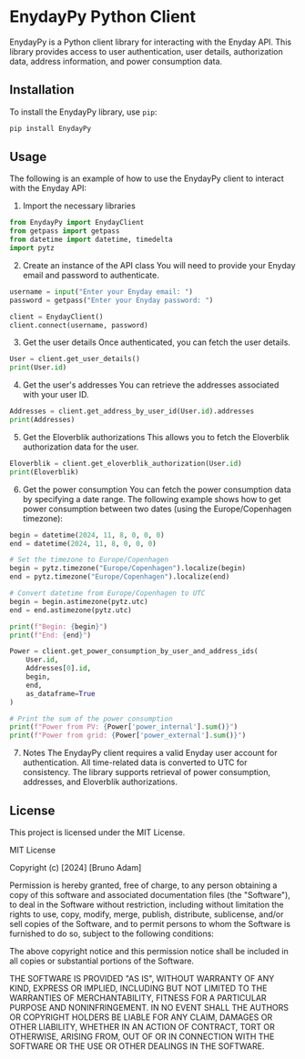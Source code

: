 # EnydayPy Python Client

EnydayPy is a Python client library for interacting with the Enyday API. This library provides access to user authentication, user details, authorization data, address information, and power consumption data.

## Installation

To install the EnydayPy library, use `pip`:

```bash
pip install EnydayPy
```
## Usage

The following is an example of how to use the EnydayPy client to interact with the Enyday API:

1. Import the necessary libraries
```python
from EnydayPy import EnydayClient
from getpass import getpass
from datetime import datetime, timedelta
import pytz
```
2. Create an instance of the API class
You will need to provide your Enyday email and password to authenticate.
```python
username = input("Enter your Enyday email: ")
password = getpass("Enter your Enyday password: ")

client = EnydayClient()
client.connect(username, password)
```
3. Get the user details
Once authenticated, you can fetch the user details.
```python
User = client.get_user_details()
print(User.id)
```
4. Get the user's addresses
You can retrieve the addresses associated with your user ID.
```python
Addresses = client.get_address_by_user_id(User.id).addresses
print(Addresses)
```
5. Get the Eloverblik authorizations
This allows you to fetch the Eloverblik authorization data for the user.
```python
Eloverblik = client.get_eloverblik_authorization(User.id)
print(Eloverblik)
```
6. Get the power consumption
You can fetch the power consumption data by specifying a date range. The following example shows how to get power consumption between two dates (using the Europe/Copenhagen timezone):
```python
begin = datetime(2024, 11, 8, 0, 0, 0)
end = datetime(2024, 11, 8, 0, 0, 0)

# Set the timezone to Europe/Copenhagen
begin = pytz.timezone("Europe/Copenhagen").localize(begin)
end = pytz.timezone("Europe/Copenhagen").localize(end)

# Convert datetime from Europe/Copenhagen to UTC
begin = begin.astimezone(pytz.utc)
end = end.astimezone(pytz.utc)

print(f"Begin: {begin}")
print(f"End: {end}")

Power = client.get_power_consumption_by_user_and_address_ids(
    User.id, 
    Addresses[0].id, 
    begin, 
    end, 
    as_dataframe=True
)

# Print the sum of the power consumption
print(f"Power from PV: {Power['power_internal'].sum()}")
print(f"Power from grid: {Power['power_external'].sum()}")
```
7. Notes
The EnydayPy client requires a valid Enyday user account for authentication.
All time-related data is converted to UTC for consistency.
The library supports retrieval of power consumption, addresses, and Eloverblik authorizations.

## License

This project is licensed under the MIT License.

MIT License

Copyright (c) [2024] [Bruno Adam]

Permission is hereby granted, free of charge, to any person obtaining a copy
of this software and associated documentation files (the "Software"), to deal
in the Software without restriction, including without limitation the rights
to use, copy, modify, merge, publish, distribute, sublicense, and/or sell
copies of the Software, and to permit persons to whom the Software is
furnished to do so, subject to the following conditions:

The above copyright notice and this permission notice shall be included in all
copies or substantial portions of the Software.

THE SOFTWARE IS PROVIDED "AS IS", WITHOUT WARRANTY OF ANY KIND, EXPRESS OR
IMPLIED, INCLUDING BUT NOT LIMITED TO THE WARRANTIES OF MERCHANTABILITY,
FITNESS FOR A PARTICULAR PURPOSE AND NONINFRINGEMENT. IN NO EVENT SHALL THE
AUTHORS OR COPYRIGHT HOLDERS BE LIABLE FOR ANY CLAIM, DAMAGES OR OTHER
LIABILITY, WHETHER IN AN ACTION OF CONTRACT, TORT OR OTHERWISE, ARISING FROM,
OUT OF OR IN CONNECTION WITH THE SOFTWARE OR THE USE OR OTHER DEALINGS IN THE
SOFTWARE.